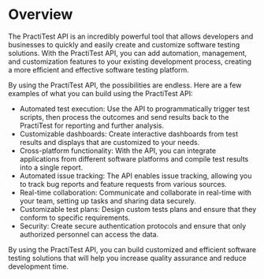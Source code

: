# Overview

The PractiTest API is an incredibly powerful tool that allows developers and
businesses to quickly and easily create and customize software testing
solutions. With the PractiTest API, you can add automation, management, and
customization features to your existing development process, creating a more
efficient and effective software testing platform.

By using the PractiTest API, the possibilities are endless. Here are a few
examples of what you can build using the PractiTest API:

- Automated test execution: Use the API to programmatically trigger test
  scripts, then process the outcomes and send results back to the PractiTest
  for reporting and further analysis.
- Customizable dashboards: Create interactive dashboards from test results and
  displays that are customized to your needs.
- Cross-platform functionality: With the API, you can integrate applications
  from different software platforms and compile test results into a single
  report.
- Automated issue tracking: The API enables issue tracking, allowing you to
  track bug reports and feature requests from various sources.
- Real-time collaboration: Communicate and collaborate in real-time with your
  team, setting up tasks and sharing data securely.
- Customizable test plans: Design custom tests plans and ensure that they
  conform to specific requirements.
- Security: Create secure authentication protocols and ensure that only
  authorized personnel can access the data.

By using the PractiTest API, you can build customized and efficient software
testing solutions that will help you increase quality assurance and reduce
development time.
